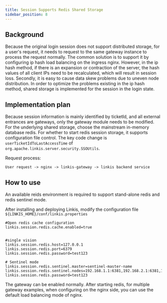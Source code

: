 ```yaml
---
title: Session Supports Redis Shared Storage
sidebar_position: 8
---
```

## Background
Because the original login session does not support distributed storage, for a user's request, it needs to request to the same gateway instance to process the request normally.
The common solution is to support it by configuring ip hash load balancing on the ingress nginx.
However, in the ip hash method, if there is an expansion or contraction of the server, the hash values ​​of all client IPs need to be recalculated, which will result in session loss.
Secondly, it is easy to cause data skew problems due to uneven node distribution. In order to optimize the problems existing in the ip hash method, shared storage is implemented for the session in the login state.


## Implementation plan
Because session information is mainly identified by ticketId, and all external entrances are gateways, only the gateway module needs to be modified.
For the underlying shared storage, choose the mainstream in-memory database redis. For whether to start redis session storage, it supports configuration file control.
The key code change is `userTicketIdToLastAccessTime` of `org.apache.linkis.server.security.SSOUtils`.

Request process:

`User request -> nginx -> linkis-gateway -> linkis backend service`


## How to use
 
An available reids environment is required to support stand-alone redis and redis sentinel mode.

After installing and deploying Linkis, modify the configuration file `${LINKIS_HOME}/conf/linkis.properties`
```shell script
#Open redis cache configuration
linkis.session.redis.cache.enabled=true


#single vision
linkis.session.redis.host=127.0.0.1
linkis.session.redis.port=6379
linkis.session.redis.password=test123

# Sentinel mode
linkis.session.redis.sentinel.master=sentinel-master-name
linkis.session.redis.sentinel.nodes=192.168.1.1:6381,192.168.2.1:6381,192.168.3.1:6381
linkis.session.redis.password=test123

````

The gateway can be enabled normally. After starting redis, for multiple gateway examples, when configuring on the nginx side, you can use the default load balancing mode of nginx.
